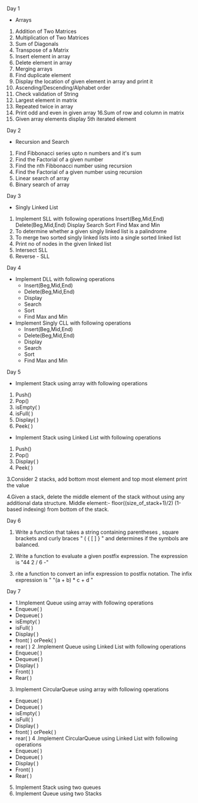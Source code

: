 
Day 1 
- Arrays
1. Addition of Two Matrices
2. Multiplication of Two Matrices
3. Sum of Diagonals
4. Transpose of a Matrix
5. Insert element in array
6. Delete element in array
7. Merging arrays
8. Find duplicate element
9. Display the location of given element in array and print it
10. Ascending/Descending/Alphabet order
11. Check validation of String
12. Largest element in matrix
13. Repeated twice in array
15. Print odd and even in given array
16.Sum of row and column in matrix
17. Given array elements display 5th iterated element

Day 2 
- Recursion and Search
1. Find Fibbonacci series upto n numbers and it's sum
2. Find the Factorial of a given number
3. Find the nth Fibbonacci number using recursion
4. Find the Factorial of a given number using recursion
5. Linear search of array
6. Binary search of array

Day 3
- Singly Linked List
1.	Implement SLL with following operations
Insert(Beg,Mid,End)
Delete(Beg,Mid,End)
Display
Search
Sort
Find Max and Min
2. To determine whether a given singly linked list is a palindrome
3. To merge two sorted singly linked lists into a single sorted linked list
4. Print no of nodes in the given linked list
5. Intersect SLL
6. Reverse - SLL
   
Day 4
 - Implement DLL with following operations
      - Insert(Beg,Mid,End)
      - Delete(Beg,Mid,End)
      - Display
      - Search
      - Sort
      - Find Max and Min
 - Implement Singly CLL with following operations
      - Insert(Beg,Mid,End)
      - Delete(Beg,Mid,End)
      - Display
      - Search
      - Sort
      - Find Max and Min

Day 5

- Implement Stack using array with following operations
1. Push()
2. Pop()
3. isEmpty( )
4. isFull( )
5. Display( )
6. Peek( )
   
- Implement Stack using Linked List with following operations
1. Push()
2. Pop()
3. Display( )
4. Peek( )
   
3.Consider 2 stacks, add bottom most element and top most element print the value

4.Given a stack, delete the middle element of the stack without using any additional data structure.
Middle element:- floor((size_of_stack+1)/2) (1-based indexing) from bottom of the stack.

Day 6

1.  Write a function that takes a string containing parentheses , square brackets and curly braces " ( { [ ] } " and determines if the symbols are balanced.
   
2.  Write a function to evaluate a given postfix expression. The expression is "44 2 / 6 -"

3.  rite a function to convert an infix expression to postfix notation. The infix expression is " "(a + b) * c + d "

Day 7

- 1.Implement Queue using array with following operations
- Enqueue( )
- Dequeue( )
- isEmpty( )
- isFull( )
- Display( )
- front( ) orPeek( )
- rear( )
2 .Implement Queue using Linked List with following operations
- Enqueue( )
- Dequeue( )
- Display( )
- Front( )
- Rear( )
3. Implement CircularQueue using array with following operations
- Enqueue( )
- Dequeue( )
- isEmpty( )
- isFull( )
- Display( )
- front( ) orPeek( )
- rear( )
4 .Implement CircularQueue using Linked List with following operations
- Enqueue( )
- Dequeue( )
- Display( )
- Front( )
- Rear( )
5. Implement Stack using two queues
6. Implement Queue using two Stacks
